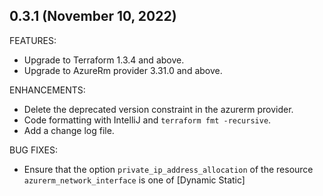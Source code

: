 ## 0.3.1 (November 10, 2022)

FEATURES:
* Upgrade to Terraform 1.3.4 and above.
* Upgrade to AzureRm provider 3.31.0 and above.

ENHANCEMENTS:
* Delete the deprecated version constraint in the azurerm provider.
* Code formatting with IntelliJ and `terraform fmt -recursive`.
* Add a change log file.

BUG FIXES:
* Ensure that the option `private_ip_address_allocation` of the resource `azurerm_network_interface` is one of [Dynamic Static]
